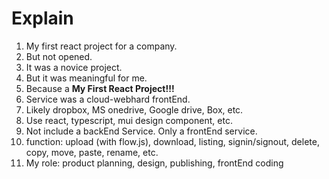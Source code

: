 # Explain
1. My first react project for a company. 
2. But not opened.
3. It was a novice project.
4. But it was meaningful for me.
5. Because a **My First React Project!!!**
6. Service was a cloud-webhard frontEnd.
7. Likely dropbox, MS onedrive, Google drive, Box, etc.
8. Use react, typescript, mui design component, etc.
9. Not include a backEnd Service. Only a frontEnd service.
10. function: upload (with flow.js), download, listing, signin/signout, delete, copy, move, paste, rename, etc.
11. My role: product planning, design, publishing, frontEnd coding
